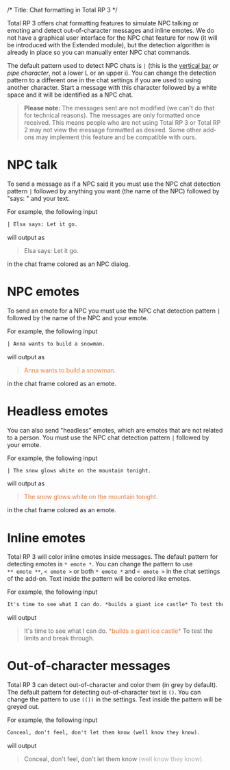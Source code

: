 /*
Title: Chat formatting in Total RP 3
*/

Total RP 3 offers chat formatting features to simulate NPC talking or emoting and detect out-of-character messages and inline emotes. We do not have a graphical user interface for the NPC chat feature for now (it will be introduced with the Extended module), but the detection algorithm is already in place so you can manually enter NPC chat commands.

The default pattern used to detect NPC chats is `|` (this is the [vertical bar](https://en.wikipedia.org/wiki/Vertical_bar) _or pipe character_, not a lower L or an upper i). You can change the detection pattern to a different one in the chat settings if you are used to using another character. Start a message with this character followed by a white space and it will be identified as a NPC chat.

> **Please note:** The messages sent are not modified (we can't do that for technical reasons). The messages are only formatted once received. This means people who are not using Total RP 3 or Total RP 2 may not view the message formatted as desired. Some other add-ons may implement this feature and be compatible with ours.

# NPC talk

To send a message as if a NPC said it you must use the NPC chat detection pattern `|` followed by anything you want (the name of the NPC) followed by "says: " and your text.

For example, the following input

```txt
| Elsa says: Let it go.
```

will output as

> Elsa says: Let it go.

in the chat frame colored as an NPC dialog.

# NPC emotes

To send an emote for a NPC you must use the NPC chat detection pattern `|` followed by the name of the NPC and your emote.

For example, the following input

```txt
| Anna wants to build a snowman.
```

will output as

> <span style="color:#F87431">Anna wants to build a snowman.</span>

in the chat frame colored as an emote.

# Headless emotes

You can also send "headless" emotes, which are emotes that are not related to a person. You must use the NPC chat detection pattern `|` followed by your emote.

For example, the following input

```txt
| The snow glows white on the mountain tonight.
```

will output as

> <span style="color:#F87431">The snow glows white on the mountain tonight.</span>

in the chat frame colored as an emote.

# Inline emotes

Total RP 3 will color inline emotes inside messages. The default pattern for detecting emotes is `* emote *`. You can change the pattern to use `** emote **`, `< emote >` or both `* emote *` and `< emote >` in the chat settings of the add-on. Text inside the pattern will be colored like emotes.

For example, the following input

```txt
It's time to see what I can do. *builds a giant ice castle* To test the limits and break through.
```

will output

> It's time to see what I can do. <span style="color:#F87431">\*builds a giant ice castle\*</span> To test the limits and break through.

# Out-of-character messages

Total RP 3 can detect out-of-character and color them (in grey by default). The default pattern for detecting out-of-character text is `()`. You can change the pattern to use `(())` in the settings. Text inside the pattern will be greyed out.

For example, the following input

```txt
Conceal, don't feel, don't let them know (well know they know).
```

will output

> Conceal, don't feel, don't let them know <span style="color:#AAAAAA">(well know they know).</span>
